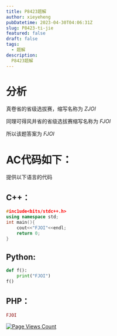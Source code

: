 ```yaml
---
title: P8423题解
author: xieyeheng
pubDatetime: 2023-04-30T04:06:31Z
slug: P8423-ti-jie
featured: false
draft: false
tags:
  - 题解
description:
  P8423题解
---
```


# 分析

真卷省的省级选拔赛，缩写名称为 $ZJOI$ 

同理可得风井省的省级选拔赛缩写名称为 $FJOI$ 

所以该题答案为  $FJOI$ 

# AC代码如下：
提供以下语言的代码
## C++：


```cpp
#inc1ude<bits/stdc++.h>
using namespace std;
int main(){
	cout<<"FJOI"<<endl;
	return 0;
}
```

## Python:

```python
def f():
	print("FJOI")
f()
```

## PHP：

```php
FJOI
```
[![Page Views Count](https://badges.toozhao.com/badges/01GZ820QQ9ZSJP813HH40G571X/green.svg)](https://badges.toozhao.com/stats/01GZ820QQ9ZSJP813HH40G571X "Get your own page views count badge on badges.toozhao.com")
